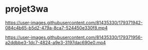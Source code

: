# projet3wa

https://user-images.githubusercontent.com/81435330/179371942-084c4b65-b5d2-479a-8ca7-524450e330f8.mp4



https://user-images.githubusercontent.com/81435330/179371956-a2ddbbe3-1dc7-4824-a9e3-3197dac690e0.mp4

